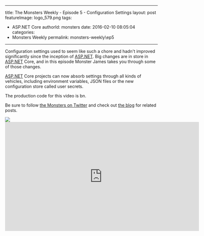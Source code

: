 
---
title: The Monsters Weekly - Episode 5 -  Configuration Settings
layout: post
featureImage: logo_579.png
tags: 
  - ASP.NET Core
authorId: monsters
date: 2016-02-10 08:05:04
categories:
  - Monsters Weekly
permalink: monsters-weekly\ep5
---

<p>Configuration settings used to seem like such a chore and hadn't improved significantly since the inception of <a href="https://na01.safelinks.protection.outlook.com/?url=http%3a%2f%2fASP.NET&amp;data=01%7c01%7cJonathan.Rozenblit%40microsoft.com%7c70b82fd6974a4671605608d33014f9ac%7c72f988bf86f141af91ab2d7cd011db47%7c1&amp;sdata=%2fJf1b%2bXbGUYW6DLdyPdWsi7sBxwrvgymJXIDiOT1p6E%3d">ASP.NET</a>. Big changes are in store in <a href="https://na01.safelinks.protection.outlook.com/?url=http%3a%2f%2fASP.NET&amp;data=01%7c01%7cJonathan.Rozenblit%40microsoft.com%7c70b82fd6974a4671605608d33014f9ac%7c72f988bf86f141af91ab2d7cd011db47%7c1&amp;sdata=%2fJf1b%2bXbGUYW6DLdyPdWsi7sBxwrvgymJXIDiOT1p6E%3d">ASP.NET</a> Core, and in this episode Monster James takes you through some of those changes.</p><p><a href="https://na01.safelinks.protection.outlook.com/?url=http%3a%2f%2fASP.NET&amp;data=01%7c01%7cJonathan.Rozenblit%40microsoft.com%7c70b82fd6974a4671605608d33014f9ac%7c72f988bf86f141af91ab2d7cd011db47%7c1&amp;sdata=%2fJf1b%2bXbGUYW6DLdyPdWsi7sBxwrvgymJXIDiOT1p6E%3d">ASP.NET</a> Core projects can now absorb settings through all kinds of vehicles, including environment variables, JSON files or the new configuration store called user secrets.</p><p>The production code for this video is bn.</p><p>Be sure to follow <a href="https://twitter.com/AspNetMonsters">the Monsters on Twitter</a> and check out <a href="http://aspnetmonsters.com">the blog</a> for related posts.</p> <img src="http://m.webtrends.com/dcs1wotjh10000w0irc493s0e_6x1g/njs.gif?dcssip=channel9.msdn.com&dcsuri=https://s.ch9.ms/Series/aspnetmonsters/feed&WT.dl=0&WT.entryid=Entry:RSSView:9caf063e50c449c48f1ca5a70148e601">

<!--more-->
<iframe src='https://channel9.msdn.com/Series/aspnetmonsters/Episode-5-Configuration-Settings/player' width='640' height='360' allowFullScreen frameBorder='0'></iframe>

